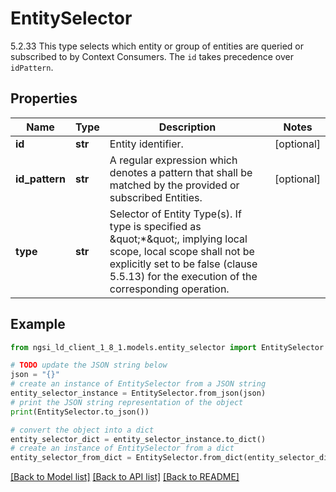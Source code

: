# EntitySelector

5.2.33 This type selects which entity or group of entities are queried or subscribed to by Context Consumers. The `id` takes precedence over `idPattern`. 

## Properties

Name | Type | Description | Notes
------------ | ------------- | ------------- | -------------
**id** | **str** | Entity identifier.  | [optional] 
**id_pattern** | **str** | A regular expression which denotes a pattern that shall be matched by the provided or subscribed Entities.  | [optional] 
**type** | **str** | Selector of Entity Type(s). If type is specified as \&quot;*\&quot;, implying local scope, local scope shall not be explicitly set to be false  (clause 5.5.13) for the execution of the corresponding operation.  | 

## Example

```python
from ngsi_ld_client_1_8_1.models.entity_selector import EntitySelector

# TODO update the JSON string below
json = "{}"
# create an instance of EntitySelector from a JSON string
entity_selector_instance = EntitySelector.from_json(json)
# print the JSON string representation of the object
print(EntitySelector.to_json())

# convert the object into a dict
entity_selector_dict = entity_selector_instance.to_dict()
# create an instance of EntitySelector from a dict
entity_selector_from_dict = EntitySelector.from_dict(entity_selector_dict)
```
[[Back to Model list]](../README.md#documentation-for-models) [[Back to API list]](../README.md#documentation-for-api-endpoints) [[Back to README]](../README.md)


